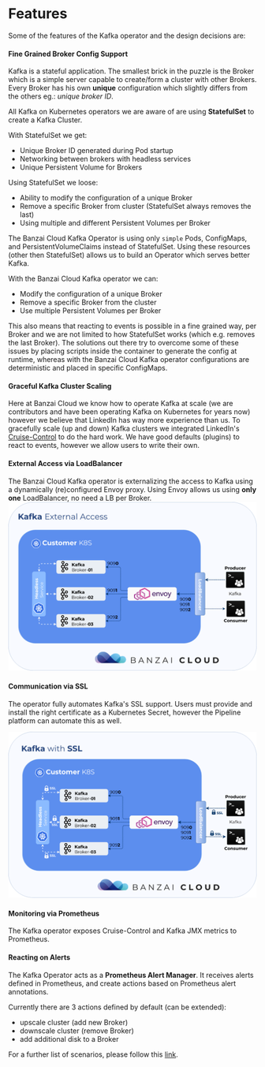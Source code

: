 # Features

Some of the features of the Kafka operator and the design decisions are:

#### Fine Grained Broker Config Support

Kafka is a stateful application.  The smallest brick in the puzzle is the Broker which is a simple server capable to create/form a cluster with other Brokers. Every Broker has his own **unique** configuration which slightly differs from the others eg.: *unique broker ID*.

All Kafka on Kubernetes operators we are aware of are using **StatefulSet** to create a Kafka Cluster.

With StatefulSet we get:
- Unique Broker ID generated during Pod startup
- Networking between brokers with headless services
- Unique Persistent Volume for Brokers

Using StatefulSet we loose:
- Ability to modify the configuration of a unique Broker
- Remove a specific Broker from cluster (StatefulSet always removes the last)
- Using multiple and different Persistent Volumes per Broker

The Banzai Cloud Kafka Operator is using only `simple` Pods, ConfigMaps, and PersistentVolumeClaims instead of StatefulSet.
Using these resources (other then StatefulSet) allows us to build an Operator which serves better Kafka.

With the Banzai Cloud Kafka operator we can:
- Modify the configuration of a unique Broker
- Remove a specific Broker from the cluster
- Use multiple Persistent Volumes per Broker

This also means that reacting to events is possible in a fine grained way, per Broker and we are not limited to how StatefulSet works (which e.g. removes the last Broker). The solutions out there try to overcome some of these issues by placing scripts inside the container to generate the config at runtime, whereas with the Banzai Cloud Kafka operator configurations are deterministic and placed in specific ConfigMaps. 

#### Graceful Kafka Cluster Scaling

Here at Banzai Cloud we know how to operate Kafka at scale (we are contributors and have been operating Kafka on Kubernetes for years now) however we believe that LinkedIn has way more experience than us. To gracefully scale (up and down) Kafka clusters we integrated LinkedIn's [Cruise-Control](https://github.com/linkedin/cruise-control) to do the hard work. We have good defaults (plugins) to react to events, however we allow users to write their own.

#### External Access via LoadBalancer

The Banzai Cloud Kafka operator is externalizing the access to Kafka using a dynamically (re)configured Envoy proxy. Using Envoy allows us using **only one** LoadBalancer, no need a LB per Broker.
![](img/kafka-external.png)

#### Communication via SSL

The operator fully automates Kafka's SSL support. Users must provide and install the right certificate as a Kubernetes Secret, however the Pipeline platform can automate this as well. 

![](img/kafka-ssl.png)

#### Monitoring via Prometheus

The Kafka operator exposes Cruise-Control and Kafka JMX metrics to Prometheus.

#### Reacting on Alerts

The Kafka Operator acts as a **Prometheus Alert Manager**. It receives alerts defined in Prometheus, and create actions based on Prometheus alert annotations.

Currently there are 3 actions defined by default (can be extended):
- upscale cluster (add new Broker)
- downscale cluster (remove Broker)
- add additional disk to a Broker

For a further list of scenarios, please follow this [link](docs/scenarios.md).
